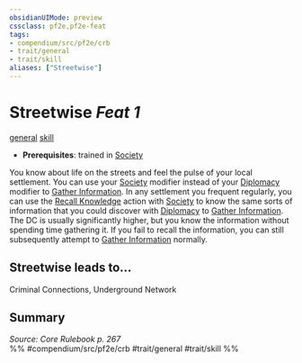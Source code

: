 ```yaml
---
obsidianUIMode: preview
cssclass: pf2e,pf2e-feat
tags:
- compendium/src/pf2e/crb
- trait/general
- trait/skill
aliases: ["Streetwise"]
---
```

# Streetwise  *Feat 1*  
[general](/rules/traits/general.md)  [skill](/rules/traits/skill.md)  

- **Prerequisites**: trained in [Society](/compendium/skills.md#Society)

You know about life on the streets and feel the pulse of your local settlement. You can use your [Society](/compendium/skills.md#Society) modifier instead of your [Diplomacy](/compendium/skills.md#Diplomacy) modifier to [Gather Information](/rules/actions/gather-information.md). In any settlement you frequent regularly, you can use the [Recall Knowledge](/rules/actions/recall-knowledge.md) action with [Society](/compendium/skills.md#Society) to know the same sorts of information that you could discover with [Diplomacy](/compendium/skills.md#Diplomacy) to [Gather Information](/rules/actions/gather-information.md). The DC is usually significantly higher, but you know the information without spending time gathering it. If you fail to recall the information, you can still subsequently attempt to [Gather Information](/rules/actions/gather-information.md) normally.

## Streetwise leads to...

Criminal Connections, Underground Network

## Summary

*Source: Core Rulebook p. 267*  
%% #compendium/src/pf2e/crb #trait/general #trait/skill %%